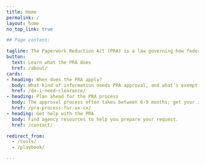 ```yaml
---
title: Home
permalink: /
layout: home
no_top_link: true

## Page content:

tagline: The Paperwork Reduction Act (PRA) is a law governing how federal agencies collect information from the public.
button:
  text: Learn what the PRA does
  href: /about/
cards:
- heading: When does the PRA apply?
  body: What kind of information needs PRA approval, and what’s exempt.
  href: /do-i-need-clearance/
- heading: Plan ahead for the PRA process
  body: The approval process often takes between 6-9 months; get your information organized early.
  href: /pra-process-for-ux-cx/
- heading: Get help with the PRA
  body: Find agency resources to help you prepare your request.
  href: /contact/

redirect_from:
  - /tools/
  - /playbook/

---
```

